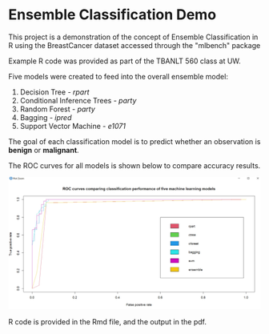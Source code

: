 # Ensemble Classification Demo

This project is a demonstration of the concept of Ensemble Classification in R using the BreastCancer dataset accessed through the "mlbench" package

Example R code was provided as part of the TBANLT 560 class at UW. 

Five models were created to feed into the overall ensemble model:

1. Decision Tree *- rpart*
2. Conditional Inference Trees *- party*
3. Random Forest *- party*
4. Bagging *- ipred*
5. Support Vector Machine *- e1071*

The goal of each classification model is to predict whether an observation is **benign** or **malignant**.

The ROC curves for all models is shown below to compare accuracy results.

![image](ROC_Curve_All_Models.jpg)

R code is provided in the Rmd file, and the output in the pdf.